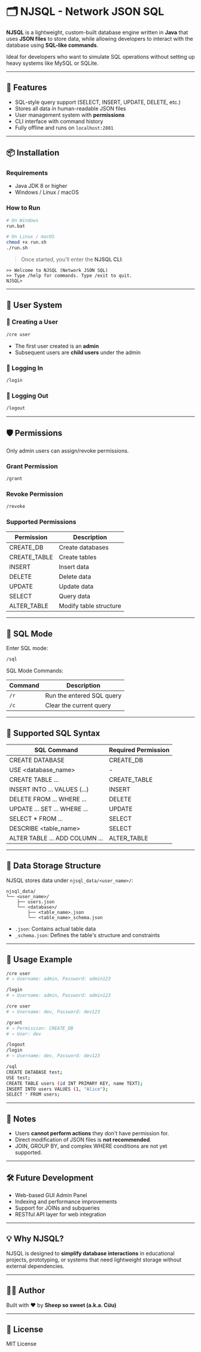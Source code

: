 # 🗂️ NJSQL - Network JSON SQL

**NJSQL** is a lightweight, custom-built database engine written in **Java** that uses **JSON files** to store data, while allowing developers to interact with the database using **SQL-like commands**.

Ideal for developers who want to simulate SQL operations without setting up heavy systems like MySQL or SQLite.

---

## 🚀 Features

- SQL-style query support (SELECT, INSERT, UPDATE, DELETE, etc.)
- Stores all data in human-readable JSON files
- User management system with **permissions**
- CLI interface with command history
- Fully offline and runs on `localhost:2801`

---

## 📦 Installation

### Requirements
- Java JDK 8 or higher
- Windows / Linux / macOS

### How to Run
```bash
# On Windows
run.bat

# On Linux / macOS
chmod +x run.sh
./run.sh
```

> Once started, you'll enter the **NJSQL CLI**:
```
>> Welcome to NJSQL (Network JSON SQL)
>> Type /help for commands. Type /exit to quit.
NJSQL>
```

---

## 🔐 User System

### 👤 Creating a User
```bash
/cre user
```
- The first user created is an **admin**
- Subsequent users are **child users** under the admin

### 🔑 Logging In
```bash
/login
```

### 🚪 Logging Out
```bash
/logout
```

---

## 🛡️ Permissions

Only admin users can assign/revoke permissions.

### Grant Permission
```bash
/grant
```

### Revoke Permission
```bash
/revoke
```

### Supported Permissions

| Permission     | Description                |
|----------------|----------------------------|
| CREATE_DB      | Create databases           |
| CREATE_TABLE   | Create tables              |
| INSERT         | Insert data                |
| DELETE         | Delete data                |
| UPDATE         | Update data                |
| SELECT         | Query data                 |
| ALTER_TABLE    | Modify table structure     |

---

## 🧠 SQL Mode

Enter SQL mode:
```bash
/sql
```

SQL Mode Commands:

| Command | Description                  |
|---------|------------------------------|
| `/r`    | Run the entered SQL query    |
| `/c`    | Clear the current query      |

---

## 📘 Supported SQL Syntax

| SQL Command                       | Required Permission |
|----------------------------------|---------------------|
| CREATE DATABASE <name>           | CREATE_DB           |
| USE <database_name>              | -                   |
| CREATE TABLE ...                 | CREATE_TABLE        |
| INSERT INTO ... VALUES (...)     | INSERT              |
| DELETE FROM ... WHERE ...        | DELETE              |
| UPDATE ... SET ... WHERE ...     | UPDATE              |
| SELECT * FROM ...                | SELECT              |
| DESCRIBE <table_name>            | SELECT              |
| ALTER TABLE ... ADD COLUMN ...   | ALTER_TABLE         |

---

## 📂 Data Storage Structure

NJSQL stores data under `njsql_data/<user_name>/`:

```
njsql_data/
└── <user_name>/
    ├── users.json
    └── <database>/
        ├── <table_name>.json
        └── <table_name>_schema.json
```

- `.json`: Contains actual table data
- `_schema.json`: Defines the table's structure and constraints

---

## 🧪 Usage Example

```bash
/cre user
# → Username: admin, Password: admin123

/login
# → Username: admin, Password: admin123

/cre user
# → Username: dev, Password: dev123

/grant
# → Permission: CREATE_DB
# → User: dev

/logout
/login
# → Username: dev, Password: dev123

/sql
CREATE DATABASE test;
USE test;
CREATE TABLE users (id INT PRIMARY KEY, name TEXT);
INSERT INTO users VALUES (1, "Alice");
SELECT * FROM users;
```

---

## 📝 Notes

- Users **cannot perform actions** they don't have permission for.
- Direct modification of JSON files is **not recommended**.
- JOIN, GROUP BY, and complex WHERE conditions are not yet supported.

---

## 🛠️ Future Development

- Web-based GUI Admin Panel
- Indexing and performance improvements
- Support for JOINs and subqueries
- RESTful API layer for web integration

---

## 💡 Why NJSQL?

NJSQL is designed to **simplify database interactions** in educational projects, prototyping, or systems that need lightweight storage without external dependencies.

---

## 👨‍💻 Author

Built with ❤️ by **Sheep so sweet (a.k.a. Cừu)**

---

## 📜 License

MIT License